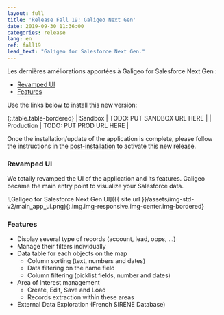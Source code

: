 ```yaml
---
layout: full
title: 'Release Fall 19: Galigeo Next Gen'
date: 2019-09-30 11:36:00
categories: release
lang: en
ref: fall19
lead_text: "Galigeo for Salesforce Next Gen."
---
```



Les dernières améliorations apportées à Galigeo for Salesforce Next Gen :

- [Revamped UI](#revamped-ui)
- [Features](#features)

Use the links below to install this new version:

{:.table.table-bordered}
| Sandbox  | TODO: PUT SANDBOX URL HERE <!-- [https://test.salesforce.com/packaging/installPackage.apexp?p0=04t0X000000e4bT](https://test.salesforce.com/packaging/installPackage.apexp?p0=04t0X000000e4bT) --> |
| Production | TODO: PUT PROD URL HERE <!-- [https://login.salesforce.com/packaging/installPackage.apexp?p0=04t0X000000e4bT](https://login.salesforce.com/packaging/installPackage.apexp?p0=04t0X000000e4bT) --> |

Once the installation/update of the application is complete, please follow the instructions in the  [post-installation](/post-install-std-lightning-en) to activate this new release.

### Revamped UI
We totally revamped the UI of the application and its features. Galigeo became the main entry point to visualize your Salesforce data.

![Galigeo for Salesforce Next Gen UI]({{ site.url }}/assets/img-std-v2/main_app_ui.png){:.img.img-responsive.img-center.img-bordered}

### Features
- Display several type of records (account, lead, opps, ...)
- Manage their filters individually
- Data table for each objects on the map
  - Column sorting (text, numbers and dates)
  - Data filtering on the name field
  - Column filtering (picklist fields, number and dates)
- Area of Interest management
  - Create, Edit, Save and Load
  - Records extraction within these areas
- External Data Exploration (French SIRENE Database)

